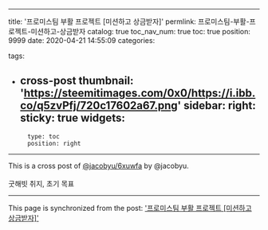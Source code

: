 
---
title: '프로미스팀 부활 프로젝트 [미션하고 상금받자]'
permlink: 프로미스팀-부활-프로젝트-미션하고-상금받자
catalog: true
toc_nav_num: true
toc: true
position: 9999
date: 2020-04-21 14:55:09
categories:

tags:
- cross-post
thumbnail: 'https://steemitimages.com/0x0/https://i.ibb.co/q5zvPfj/720c17602a67.png'
sidebar:
    right:
        sticky: true
widgets:
    -
        type: toc
        position: right
---


This is a cross post of [@jacobyu/6xuwfa](/@jacobyu/6xuwfa) by @jacobyu.<br><br>굿해빗 취지, 초기 목표

- - -

This page is synchronized from the post: ['프로미스팀 부활 프로젝트 [미션하고 상금받자]'](https://steempeak.com/@jacobyu/6xuwfa-hive-168688)
